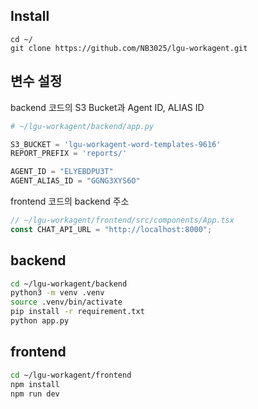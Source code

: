 ## Install

```
cd ~/
git clone https://github.com/NB3025/lgu-workagent.git
```

## 변수 설정

backend 코드의 S3 Bucket과 Agent ID, ALIAS ID

```python
# ~/lgu-workagent/backend/app.py

S3_BUCKET = 'lgu-workagent-word-templates-9616'
REPORT_PREFIX = 'reports/'

AGENT_ID = "ELYEBDPU3T"
AGENT_ALIAS_ID = "GGNG3XYS6O"
```

frontend 코드의 backend 주소
```js
// ~/lgu-workagent/frontend/src/components/App.tsx
const CHAT_API_URL = "http://localhost:8000";
```



## backend
```bash
cd ~/lgu-workagent/backend
python3 -m venv .venv
source .venv/bin/activate
pip install -r requirement.txt
python app.py
```
## frontend
```bash
cd ~/lgu-workagent/frontend
npm install
npm run dev
```


